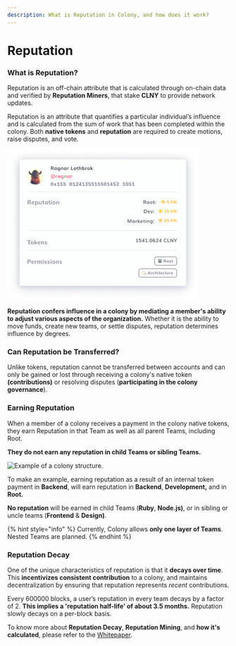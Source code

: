 ```yaml
---
description: What is Reputation in Colony, and how does it work?
---
```


# Reputation

### What is Reputation?

Reputation is an off-chain attribute that is calculated through on-chain data and verified by **Reputation Miners**, that stake **CLNY** to provide network updates.

Reputation is an attribute that quantifies a particular individual’s influence and is calculated from the sum of work that has been completed within the colony. Both **native tokens** and **reputation** are required to create motions, raise disputes, and vote.

![](../../assets/Frame-40.png)

**Reputation confers influence in a colony by mediating a member's ability to adjust various aspects of the organization.** Whether it is the ability to move funds, create new teams, or settle disputes, reputation determines influence by degrees.

### Can Reputation be Transferred?

Unlike tokens, reputation cannot be transferred between accounts and can only be gained or lost through receiving a colony's native token **(contributions)** or resolving disputes (**participating in the colony governance**).

### Earning Reputation

When a member of a colony receives a payment in the colony native tokens, they earn Reputation in that Team as well as all parent Teams, including Root.

**They do not earn any reputation in child Teams or sibling Teams.**

![Example of a colony structure.](../../assets/domains\_1-fcfb92e273169bc60b983c3a4f765839.png)

To make an example, earning reputation as a result of an internal token payment in **Backend**, will earn reputation in **Backend**, **Development,** and in **Root.**

**No reputation** will be earned in child Teams (**Ruby**, **Node.js)**, or in sibling or uncle teams (**Frontend** & **Design)**.

{% hint style="info" %}
Currently, Colony allows **only one layer of Teams**. Nested Teams are planned.
{% endhint %}

### Reputation Decay

One of the unique characteristics of reputation is that it **decays over time**. This **incentivizes consistent contribution** to a colony, and maintains decentralization by ensuring that reputation represents _recent_ contributions.

Every 600000 blocks, a user’s reputation in every team decays by a factor of 2. **This implies a 'reputation half-life' of about 3.5 months.** Reputation slowly decays on a per-block basis.

To know more about **Reputation Decay**, **Reputation Mining**, and **how it's calculated**, please refer to the [Whitepaper](https://colony.io/whitepaper.pdf).

